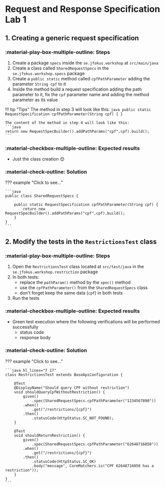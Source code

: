 # Request and Response Specification Lab 1

## 1. Creating a generic request specification

### :material-play-box-multiple-outline: Steps

1. Create a package `specs` inside the `se.jfokus.workshop` at `src/main/java`
2. Create a class called `SharedRequestSpecs` in the `se.jfokus.workshop.specs` package
3. Create a `public static` method called `cpfPathParameter` adding the parameter `String cpf` to it
4. Inside the method build a request specification adding the path parameter to it, fix the `cpf` parameter name and adding the method parameter as its value

!!! tip "Tips"
    The method in step 3 will look like this:
    ```java
    public static RequestSpecification cpfPathParameter(String cpf) {
    }
    ```


    The content of the method in step 4 will look like this:
    ```java
    return new RequestSpecBuilder().addPathParams("cpf",cpf).build();
    ```

### :material-checkbox-multiple-outline: Expected results

- Just the class creation 😊

### :material-check-outline: Solution

??? example "Click to see..."

    ```java
    public class SharedRequestSpecs {

        public static RequestSpecification cpfPathParameter(String cpf) {
            return new RequestSpecBuilder().addPathParams("cpf",cpf).build();
        }
    }
    ```

## 2. Modify the tests in the `RestrictionsTest` class

### :material-play-box-multiple-outline: Steps

1. Open the `RestrictionsTest` class located at `src/test/java` in the `se.jfokus.workshop.restriction` package
2. In both tests: 
     - replace the `pathParam()` method by the `spec()` method
     - use the `cpfPathParameter()` from the `SharedRequestSpecs` class
     - don't forget keep the same data (`cpf`) in both tests
3. Run the tests

### :material-checkbox-multiple-outline: Expected results

- Green test execution where the following verifications will be performed successfully
    - status code
    - response body

### :material-check-outline: Solution

??? example "Click to see..."

    ```java hl_lines="7 17"
    class RestrictionsTest extends BaseApiConfiguration {

        @Test
        @DisplayName("Should query CPF without restriction")
        void shouldQueryCpfWithoutRestriction() {
            given()
                .spec(SharedRequestSpecs.cpfPathParameter("1234567890"))
            .when()
                .get("/restrictions/{cpf}")
            .then()
                .statusCode(HttpStatus.SC_NOT_FOUND);
        }

        @Test
        void shouldReturnRestriction() {
            given()
                .spec(SharedRequestSpecs.cpfPathParameter("62648716050"))
            .when()
                .get("/restrictions/{cpf}")
            .then()
                .statusCode(HttpStatus.SC_OK)
                .body("message", CoreMatchers.is("CPF 62648716050 has a restriction"));
        }
    }
    ```